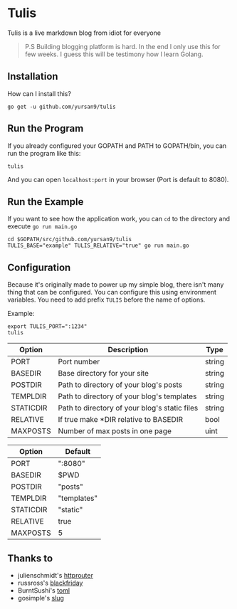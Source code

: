 Tulis
=====

Tulis is a live markdown blog from idiot for everyone

> P.S Building blogging platform is hard.
> In the end I only use this for few weeks.
> I guess this will be testimony how I learn Golang.

## Installation ##

How can I install this?

```shell
go get -u github.com/yursan9/tulis
```

## Run the Program ##

If you already configured your GOPATH and PATH to GOPATH/bin, you can run the
program like this:

```shell
tulis
```

And you can open `localhost:port` in your browser (Port is default to 8080).

## Run the Example ##

If you want to see how the application work, you can `cd` to the directory
and execute `go run main.go`

```shell
cd $GOPATH/src/github.com/yursan9/tulis
TULIS_BASE="example" TULIS_RELATIVE="true" go run main.go 
```

## Configuration ##

Because it's originally made to power up my simple blog, there isn't many thing
that can be configured. You can configure this using environment variables. You
need to add prefix `TULIS` before the name of options.

Example:
```shell
export TULIS_PORT=":1234"
tulis
```

| Option        | Description                                   | Type     |
|---------------|-----------------------------------------------|----------|
| PORT          | Port number                                   | string   |
| BASEDIR       | Base directory for your site                  | string   |
| POSTDIR       | Path to directory of your blog's posts        | string   |
| TEMPLDIR      | Path to directory of your blog's templates    | string   |
| STATICDIR     | Path to directory of your blog's static files | string   |
| RELATIVE      | If true make *DIR relative to BASEDIR         | bool     |
| MAXPOSTS      | Number of max posts in one page               | uint     |

| Option    | Default     |
|-----------|-------------|
| PORT      | ":8080"     |
| BASEDIR   | $PWD        |
| POSTDIR   | "posts"     |
| TEMPLDIR  | "templates" |
| STATICDIR | "static"    |
| RELATIVE  | true        |
| MAXPOSTS  | 5           |

## Thanks to ##
+ julienschmidt's [httprouter](github.com/julienschmidt/httprouter)
+ russross's [blackfriday](github.com/russross/blackfriday)
+ BurntSushi's [toml](https://github.com/BurntSushi/toml)
+ gosimple's [slug](https://github.com/gosimple/slug)

